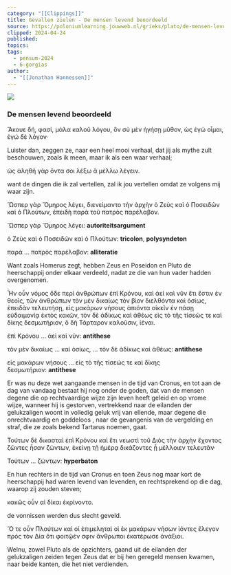 ```yaml
---
category: "[[Clippings]]"
title: Gevallen zielen - De mensen levend beoordeeld
source: https://poloniumlearning.jouwweb.nl/grieks/plato/de-mensen-levend-beoordeeld
clipped: 2024-04-24
published:
topics:
tags:
  - pensum-2024
  - 6-gorgias
author:
  - "[[Jonathan Hannessen]]"
---
```


 [![](https://primary.jwwb.nl/public/z/z/j/temp-srmwdybokmzhdiosysoa/63e436f1-c61b-42b4-a4ad-00f870e10a93.gif?enable-io=true&enable=upscale&crop=480%2C60%2Cx0%2Cy20%2Csafe&width=313&height=39)](https://poloniumlearning.jouwweb.nl/grieks/plato)

### De mensen levend beoordeeld

Ἄκουε δή, φασί, μάλα καλοῦ λόγου, ὃν σὺ μὲν ἡγήσῃ μῦθον, ὡς ἐγὼ οἶμαι, ἐγὼ δὲ λόγον·

Luister dan, zeggen ze, naar een heel mooi verhaal, dat jij als mythe zult beschouwen, zoals ik meen, maar ik als een waar verhaal;

ὡς ἀληθῆ γὰρ ὄντα σοι λέξω ἃ μέλλω λέγειν.

want de dingen die ik zal vertellen, zal ik jou vertellen omdat ze volgens mij waar zijn.

Ὥσπερ γὰρ Ὅμηρος λέγει, διενείμαντο τὴν ἀρχὴν ὁ Ζεὺς καὶ ὁ Ποσειδῶν καὶ ὁ Πλούτων, ἐπειδὴ παρὰ τοῦ πατρὸς παρέλαβον.

Ὥσπερ γὰρ Ὅμηρος λέγει: **autoriteitsargument**

ὁ Ζεὺς καὶ ὁ Ποσειδῶν καὶ ὁ Πλούτων: **tricolon**, **polysyndeton**

παρὰ ... πατρὸς παρέλαβον: **alliteratie**

Want zoals Homerus zegt, hebben Zeus en Poseidon en Pluto de heerschappij onder elkaar verdeeld, nadat ze die van hun vader hadden overgenomen.

Ἦν οὖν νόμος ὅδε περὶ ἀνθρώπων ἐπὶ Κρόνου, καὶ ἀεὶ καὶ νῦν ἔτι ἔστιν ἐν θεοῖς, τῶν ἀνθρώπων τὸν μὲν δικαίως τὸν βίον διελθόντα καὶ ὁσίως, ἐπειδὰν τελευτήσῃ, εἰς μακάρων νήσους ἀπιόντα οἰκεῖν ἐν πάσῃ εὐδαιμονίᾳ ἐκτὸς κακῶν, τὸν δὲ ἀδίκως καὶ ἀθέως εἰς τὸ τῆς τίσεώς τε καὶ δίκης δεσμωτήριον, ὃ δὴ Τάρταρον καλοῦσιν, ἰέναι.

ἐπὶ Κρόνου … ἀεὶ καὶ νῦν: **antithese**

τὸν μὲν δικαίως … καὶ ὁσίως, … τὸν δὲ ἀδίκως καὶ ἀθέως: **antithese**

εἰς μακάρων νήσους … εἰς τὸ τῆς τίσεώς τε καὶ δίκης δεσμωτήριον: **antithese**

Er was nu deze wet aangaande mensen in de tijd van Cronus, en tot aan de dag van vandaag bestaat hij nog onder de goden, dat van de mensen degene die op rechtvaardige wijze zijn leven heeft geleid en op vrome wijze, wanneer hij is gestorven, vertrekkend naar de eilanden der gelukzaligen woont in volledig geluk vrij van ellende, maar degene die onrechtvaardig en goddeloos <zijn leven heeft geleid>, naar de gevangenis van de vergelding en straf, die ze zoals bekend Tartarus noemen, gaat.

Τούτων δὲ δικασταὶ ἐπὶ Κρόνου καὶ ἔτι νεωστὶ τοῦ Διὸς τὴν ἀρχὴν ἔχοντος ζῶντες ἦσαν ζώντων, ἐκείνῃ τῇ ἡμέρᾳ δικάζοντες ᾗ μέλλοιεν τελευτᾶν·

Τούτων … ζώντων: **hyperbaton**

En hun rechters in de tijd van Cronus en toen Zeus nog maar kort de heerschappij had waren levend van levenden, en rechtsprekend op die dag, waarop zij zouden steven;

κακῶς οὖν αἱ δίκαι ἐκρίνοντο.

de vonnissen werden dus slecht geveld.

Ὅ τε οὖν Πλούτων καὶ οἱ ἐπιμεληταὶ οἱ ἐκ μακάρων νήσων ἰόντες ἔλεγον πρὸς τὸν Δία ὅτι φοιτῷέν σφιν ἄνθρωποι ἑκατέρωσε ἀνάξιοι.

Welnu, zowel Pluto als de opzichters, gaand uit de eilanden der gelukzaligen zeiden tegen Zeus dat er bij hen geregeld mensen kwamen, naar beide kanten, die het niet verdienden.
